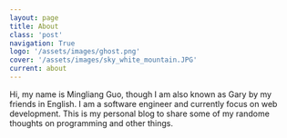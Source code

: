 ```yaml
---
layout: page
title: About
class: 'post'
navigation: True
logo: '/assets/images/ghost.png'
cover: '/assets/images/sky_white_mountain.JPG'
current: about
---
```


Hi, my name is Mingliang Guo, though I am also known as Gary by my friends in English. I am a software engineer and currently focus on web development. This is my personal blog to share some of my randome thoughts on programming and other things.

